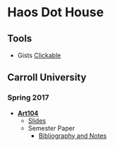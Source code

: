 # Haos Dot House

## Tools

* Gists [Clickable](https://benjaminhaos.github.io/haos_clickables/clickable_gists.html)

## Carroll University

### Spring 2017

* [**Art104**](https://github.com/EntropyHaos/haos_dot_house_site)
  * [Slides](https://entropyhaos.github.io/Carroll_ART104/)
  * Semester Paper
    * [Bibliography and Notes](https://github.com/EntropyHaos/Carroll_ART104/tree/master/haos_work/SEMESTER_PAPER/sources)

